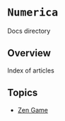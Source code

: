 # ``Numerica``

Docs directory

## Overview

Index of articles

## Topics

- [Zen Game](<doc:Zen-Game>)
